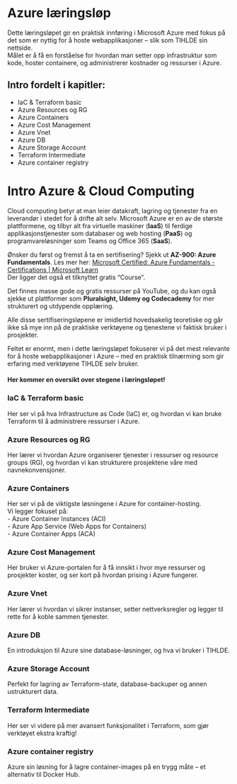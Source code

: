 # Azure læringsløp

Dette læringsløpet gir en praktisk innføring i Microsoft Azure med fokus på det som er nyttig for å hoste webapplikasjoner – slik som TIHLDE sin nettside.  
Målet er å få en forståelse for hvordan man setter opp infrastruktur som kode, hoster containere, og administrerer kostnader og ressurser i Azure.

## Intro fordelt i kapitler: 
- IaC & Terraform basic
- Azure Resources og RG
- Azure Containers
- Azure Cost Management
- Azure Vnet
- Azure DB
- Azure Storage Account
- Terraform Intermediate
- Azure container registry
# Intro Azure & Cloud Computing

Cloud computing betyr at man leier datakraft, lagring og tjenester fra en leverandør i stedet for å drifte alt selv. Microsoft Azure er en av de største plattformene, og tilbyr alt fra virtuelle maskiner (**IaaS**) til ferdige applikasjonstjenester som databaser og web hosting (**PaaS**) og programvareløsninger som Teams og Office 365 (**SaaS**).

Ønsker du først og fremst å ta en sertifisering? Sjekk ut **AZ-900: Azure Fundamentals**. Les mer her: [Microsoft Certified: Azure Fundamentals \- Certifications | Microsoft Learn](https://learn.microsoft.com/en-us/credentials/certifications/azure-fundamentals/?practice-assessment-type=certification)  
Der ligger det også et tilknyttet gratis “Course”. 

Det finnes masse gode og gratis ressurser på YouTube, og du kan også sjekke ut plattformer som **Pluralsight, Udemy og Codecademy** for mer strukturert og utdypende opplæring. 

Alle disse sertifiseringsløpene er imidlertid hovedsakelig teoretiske og går ikke så mye inn på de praktiske verktøyene og tjenestene vi faktisk bruker i prosjekter. 

Feltet er enormt, men i dette læringsløpet fokuserer vi på det mest relevante for å hoste webapplikasjoner i Azure – med en praktisk tilnærming som gir erfaring med verktøyene TIHLDE selv bruker.

#### **Her kommer en oversikt over stegene i læringsløpet\!**
### IaC & Terraform basic

Her ser vi på hva Infrastructure as Code (IaC) er, og hvordan vi kan bruke Terraform til å administrere ressurser i Azure.
### Azure Resources og RG

Her lærer vi hvordan Azure organiserer tjenester i ressurser og resource groups (RG), og hvordan vi kan strukturere prosjektene våre med navnekonvensjoner.
### Azure Containers

Her ser vi på de viktigste løsningene i Azure for container-hosting.   
Vi legger fokuset på:  
\- Azure Container Instances (ACI)  
\- Azure App Service (Web Apps for Containers)  
\- Azure Container Apps (ACA)
### Azure Cost Management

Her bruker vi Azure-portalen for å få innsikt i hvor mye ressurser og prosjekter koster, og ser kort på hvordan prising i Azure fungerer. 
### Azure Vnet

Her lærer vi hvordan vi sikrer instanser, setter nettverksregler og legger til rette for å koble sammen tjenester. 
### Azure DB

En introduksjon til Azure sine database-løsninger, og hva vi bruker i TIHLDE.
### Azure Storage Account

Perfekt for lagring av Terraform-state, database-backuper og annen ustrukturert data.
### Terraform Intermediate

Her ser vi videre på mer avansert funksjonalitet i Terraform, som gjør verktøyet ekstra kraftig\! 
### Azure container registry

Azure sin løsning for å lagre container-images på en trygg måte – et alternativ til Docker Hub.